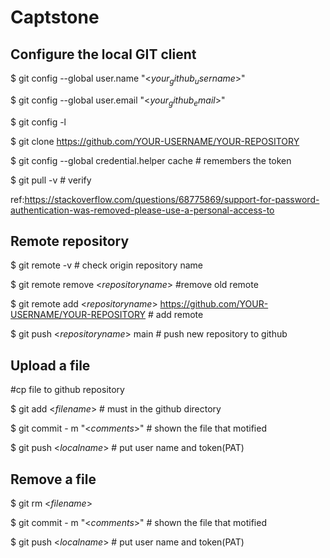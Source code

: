 # Captstone
## Configure the local GIT client
$ git config --global user.name "<$your_github_username$>"

$ git config --global user.email "<$your_github_email$>"

$ git config -l

$ git clone https://github.com/YOUR-USERNAME/YOUR-REPOSITORY 

$ git config --global credential.helper cache # remembers the token

$ git pull -v # verify

ref:https://stackoverflow.com/questions/68775869/support-for-password-authentication-was-removed-please-use-a-personal-access-to

## Remote repository
$ git remote -v # check origin repository name

$ git remote remove <$repository name$> #remove old remote

$ git remote add <$repository name$> https://github.com/YOUR-USERNAME/YOUR-REPOSITORY # add remote

$ git push <$repository name$> main # push new repository to github

## Upload a file
#cp file to github repository

$ git add <$filename$> # must in the github directory
  
$ git commit - m "<$comments$>" # shown the file that motified
  
$ git push <$local name$> # put user name and token(PAT)

## Remove a file
$ git rm <$filename$> 
  
$ git commit - m "<$comments$>" # shown the file that motified
  
$ git push <$local name$> # put user name and token(PAT)
